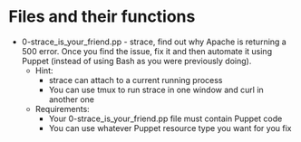 # Files and their functions
- 0-strace_is_your_friend.pp - strace, find out why Apache is returning a 500 error. Once you find the issue, fix it and then automate it using Puppet (instead of using Bash as you were previously doing).
  - Hint:
    - strace can attach to a current running process
    - You can use tmux to run strace in one window and curl in another one
  - Requirements:
    - Your 0-strace_is_your_friend.pp file must contain Puppet code
    - You can use whatever Puppet resource type you want for you fix
